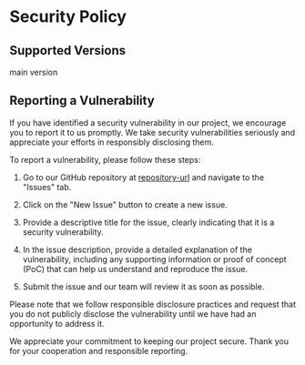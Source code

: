 # Security Policy

## Supported Versions
main version


## Reporting a Vulnerability

If you have identified a security vulnerability in our project, we encourage you to report it to us promptly. We take security vulnerabilities seriously and appreciate your efforts in responsibly disclosing them.

To report a vulnerability, please follow these steps:

1. Go to our GitHub repository at [repository-url](https://github.com/your-repo) and navigate to the "Issues" tab.

2. Click on the "New Issue" button to create a new issue.

3. Provide a descriptive title for the issue, clearly indicating that it is a security vulnerability.

4. In the issue description, provide a detailed explanation of the vulnerability, including any supporting information or proof of concept (PoC) that can help us understand and reproduce the issue.

5. Submit the issue and our team will review it as soon as possible.

Please note that we follow responsible disclosure practices and request that you do not publicly disclose the vulnerability until we have had an opportunity to address it.

We appreciate your commitment to keeping our project secure. Thank you for your cooperation and responsible reporting.

